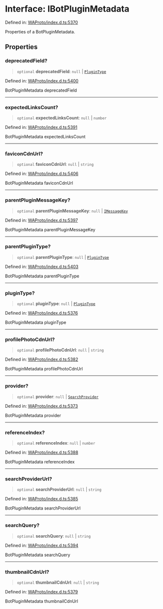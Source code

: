 # Interface: IBotPluginMetadata

Defined in: [WAProto/index.d.ts:5370](https://github.com/Fokusdotid/bail/blob/3bd64a6fd6e8fc52d3ec9ba842534bed26103555/WAProto/index.d.ts#L5370)

Properties of a BotPluginMetadata.

## Properties

### deprecatedField?

> `optional` **deprecatedField**: `null` \| [`PluginType`](../namespaces/BotPluginMetadata/enumerations/PluginType.md)

Defined in: [WAProto/index.d.ts:5400](https://github.com/Fokusdotid/bail/blob/3bd64a6fd6e8fc52d3ec9ba842534bed26103555/WAProto/index.d.ts#L5400)

BotPluginMetadata deprecatedField

***

### expectedLinksCount?

> `optional` **expectedLinksCount**: `null` \| `number`

Defined in: [WAProto/index.d.ts:5391](https://github.com/Fokusdotid/bail/blob/3bd64a6fd6e8fc52d3ec9ba842534bed26103555/WAProto/index.d.ts#L5391)

BotPluginMetadata expectedLinksCount

***

### faviconCdnUrl?

> `optional` **faviconCdnUrl**: `null` \| `string`

Defined in: [WAProto/index.d.ts:5406](https://github.com/Fokusdotid/bail/blob/3bd64a6fd6e8fc52d3ec9ba842534bed26103555/WAProto/index.d.ts#L5406)

BotPluginMetadata faviconCdnUrl

***

### parentPluginMessageKey?

> `optional` **parentPluginMessageKey**: `null` \| [`IMessageKey`](IMessageKey.md)

Defined in: [WAProto/index.d.ts:5397](https://github.com/Fokusdotid/bail/blob/3bd64a6fd6e8fc52d3ec9ba842534bed26103555/WAProto/index.d.ts#L5397)

BotPluginMetadata parentPluginMessageKey

***

### parentPluginType?

> `optional` **parentPluginType**: `null` \| [`PluginType`](../namespaces/BotPluginMetadata/enumerations/PluginType.md)

Defined in: [WAProto/index.d.ts:5403](https://github.com/Fokusdotid/bail/blob/3bd64a6fd6e8fc52d3ec9ba842534bed26103555/WAProto/index.d.ts#L5403)

BotPluginMetadata parentPluginType

***

### pluginType?

> `optional` **pluginType**: `null` \| [`PluginType`](../namespaces/BotPluginMetadata/enumerations/PluginType.md)

Defined in: [WAProto/index.d.ts:5376](https://github.com/Fokusdotid/bail/blob/3bd64a6fd6e8fc52d3ec9ba842534bed26103555/WAProto/index.d.ts#L5376)

BotPluginMetadata pluginType

***

### profilePhotoCdnUrl?

> `optional` **profilePhotoCdnUrl**: `null` \| `string`

Defined in: [WAProto/index.d.ts:5382](https://github.com/Fokusdotid/bail/blob/3bd64a6fd6e8fc52d3ec9ba842534bed26103555/WAProto/index.d.ts#L5382)

BotPluginMetadata profilePhotoCdnUrl

***

### provider?

> `optional` **provider**: `null` \| [`SearchProvider`](../namespaces/BotPluginMetadata/enumerations/SearchProvider.md)

Defined in: [WAProto/index.d.ts:5373](https://github.com/Fokusdotid/bail/blob/3bd64a6fd6e8fc52d3ec9ba842534bed26103555/WAProto/index.d.ts#L5373)

BotPluginMetadata provider

***

### referenceIndex?

> `optional` **referenceIndex**: `null` \| `number`

Defined in: [WAProto/index.d.ts:5388](https://github.com/Fokusdotid/bail/blob/3bd64a6fd6e8fc52d3ec9ba842534bed26103555/WAProto/index.d.ts#L5388)

BotPluginMetadata referenceIndex

***

### searchProviderUrl?

> `optional` **searchProviderUrl**: `null` \| `string`

Defined in: [WAProto/index.d.ts:5385](https://github.com/Fokusdotid/bail/blob/3bd64a6fd6e8fc52d3ec9ba842534bed26103555/WAProto/index.d.ts#L5385)

BotPluginMetadata searchProviderUrl

***

### searchQuery?

> `optional` **searchQuery**: `null` \| `string`

Defined in: [WAProto/index.d.ts:5394](https://github.com/Fokusdotid/bail/blob/3bd64a6fd6e8fc52d3ec9ba842534bed26103555/WAProto/index.d.ts#L5394)

BotPluginMetadata searchQuery

***

### thumbnailCdnUrl?

> `optional` **thumbnailCdnUrl**: `null` \| `string`

Defined in: [WAProto/index.d.ts:5379](https://github.com/Fokusdotid/bail/blob/3bd64a6fd6e8fc52d3ec9ba842534bed26103555/WAProto/index.d.ts#L5379)

BotPluginMetadata thumbnailCdnUrl
